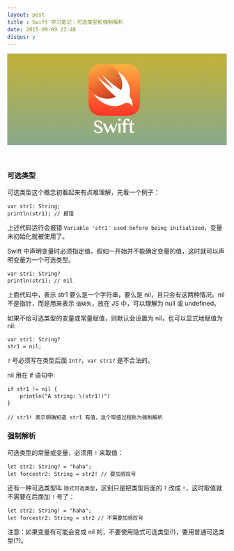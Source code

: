 ```yaml
---
layout: post
title : Swift 学习笔记：可选类型和强制解析
date: 2015-09-09 23:48
disqus: y
---
```


![swift](/images/swift-learn-note-banner.png)

&nbsp;

### 可选类型

可选类型这个概念初看起来有点难理解，先看一个例子：

```
var str1: String;
println(str1); // 报错
```

上述代码运行会报错 `Variable 'str1' used before being initialized`，变量未初始化就被使用了。

Swift 中声明变量时必须指定值，假如一开始并不能确定变量的值，这时就可以声明变量为一个可选类型。

```
var str1: String?
println(str1); // nil
```

上面代码中，表示 str1 要么是一个字符串，要么是 nil，且只会有这两种情况。nil 不是指针，而是用来表示 `值缺失`，放在 JS 中，可以理解为 null 或 undefined。

如果不给可选类型的变量或常量赋值，则默认会设置为 nil，也可以显式地赋值为 nil:

```
var str1: String?
str1 = nil;
```

`?` 号必须写在类型后面 `Int?`，`var str1?` 是不合法的。

nil 用在 if 语句中:

```
if str1 != nil {
    println("A string: \(str1!)")
}

// str1! 表示明确知道 str1 有值，这个取值过程称为强制解析
```

### 强制解析

可选类型的常量或变量，必须用 `!` 来取值：

```
let str2: String? = "haha";
let forcestr2: String = str2! // 要加感叹号
```

还有一种可选类型叫 `隐式可选类型`，区别只是把类型后面的 `?` 改成 `!`，这时取值就不需要在后面加 `!` 号了：

```
let str2: String! = "haha";
let forcestr2: String = str2 // 不需要加感叹号
```

注意：如果变量有可能会变成 nil 的，不要使用隐式可选类型(!)，要用普通可选类型(?)。
